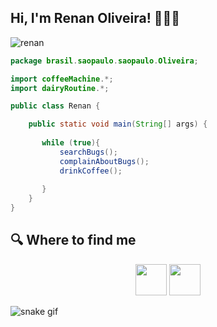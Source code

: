 
<h2> Hi, I'm Renan Oliveira! 🦾🤨🤳</h2>


![renan](https://user-images.githubusercontent.com/89881203/150587424-1be22947-0d61-4b66-9fe7-db2de30ddecb.gif)


```java
package brasil.saopaulo.saopaulo.Oliveira;

import coffeeMachine.*;
import dairyRoutine.*;

public class Renan {

    public static void main(String[] args) {
    
       while (true){
           searchBugs();
           complainAboutBugs();
           drinkCoffee();
           
       }
    }
}
```



## 🔍  Where to find me
<p align="center">
<a href="www.linkedin.com/in/renanjar"><img src="https://img.icons8.com/color/48/000000/linkedin.png" width="50px"/></a>
<a href="mailto:Renan.olive.nasc@gmail.com"><img src="https://img.icons8.com/fluent/48/000000/gmail.png" width="50px"/></a>
</p>

![snake gif](https://github.com/RenanJar/RenanJar/blob/output/github-contribution-grid-snake.svg)


